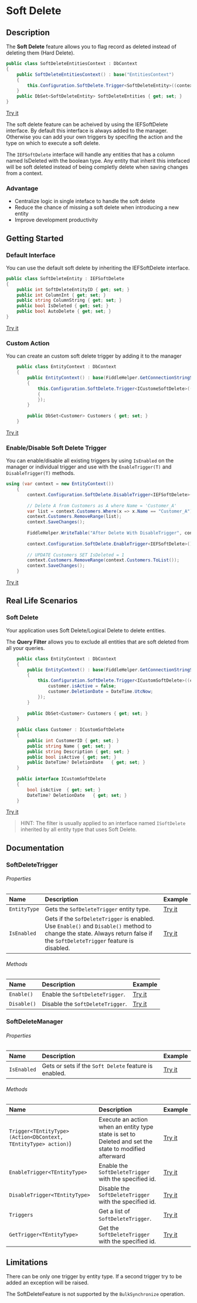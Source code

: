 # Soft Delete

## Description
The **Soft Delete** feature allows you to flag record as deleted instead of deleting them (Hard Delete).

```csharp
public class SoftDeleteEntitiesContext : DbContext
{
	public SoftDeleteEntitiesContext() : base("EntitiesContext")
	{
		this.Configuration.SoftDelete.Trigger<SoftDeleteEntity>((context, delete) =>{delete.IsDeleted = false;});
	}
	public DbSet<SoftDeleteEntity> SoftDeleteEntities { get; set; }
}
```
[Try it](https://dotnetfiddle.net/pkMR5w)

The soft delete feature can be acheived by using the IEFSoftDelete interface. By default this interface is always added to the manager. Otherwise you can add your own triggers by specifing the action and the type on which to execute a soft delete.

The `IEFSoftDelete` interface will handle any entities that has a column named IsDeleted with the boolean type.
Any entity that inherit this intefaced will be soft deleted instead of being completly delete when saving changes from a context.

### Advantage

- Centralize logic in single inteface to handle the soft delete
- Reduce the chance of missing a soft delete when introducing a new entity
- Improve development productivity

## Getting Started

### Default Interface
You can use the default soft delete by inheriting the IEFSoftDelete interface.

```csharp
public class SoftDeleteEntity : IEFSoftDelete
{
	public int SoftDeleteEntityID { get; set; }
	public int ColumnInt { get; set; }
	public string ColumnString { get; set; }
	public bool IsDeleted { get; set; }
	public bool AutoDelete { get; set; }
}
```
[Try it](https://dotnetfiddle.net/m6lnqs)

### Custom Action
You can create an custom soft delete trigger by adding it to the manager

```csharp
	public class EntityContext : DbContext
	{
		public EntityContext() : base(FiddleHelper.GetConnectionStringSqlServer())
		{
			this.Configuration.SoftDelete.Trigger<ICustomeSoftDelete>((context, customer) =>			
			{															  			customer.isActive = false;														customer.DeletionDate = DateTime.UtcNow;							
			});
		}
		
		public DbSet<Customer> Customers { get; set; }
	}
```
[Try it](https://dotnetfiddle.net/8yyF40)

### Enable/Disable Soft Delete Trigger
You can enable/disable all existing triggers by using `IsEnabled` on the manager or individual trigger and use with the `EnableTrigger(T)` and `DisableTrigger(T)` methods.

```csharp
using (var context = new EntityContext())
	{
		context.Configuration.SoftDelete.DisableTrigger<IEFSoftDelete>();  
		
		// Delete A from Customers as A where Name = 'Customer_A'
		var list = context.Customers.Where(x => x.Name == "Customer_A").ToList();
		context.Customers.RemoveRange(list);
		context.SaveChanges();	
			
		FiddleHelper.WriteTable("After Delete With DisableTrigger", context.Customers.ToList());		
			
		context.Configuration.SoftDelete.EnableTrigger<IEFSoftDelete>();  
			
		// UPDATE Customers SET IsDeleted = 1
		context.Customers.RemoveRange(context.Customers.ToList());
		context.SaveChanges();	
	}
```
[Try it](https://dotnetfiddle.net/7GZbyO)

## Real Life Scenarios

### Soft Delete
Your application uses Soft Delete/Logical Delete to delete entities.

The **Query Filter** allows you to exclude all entities that are soft deleted from all your queries.

```csharp
	public class EntityContext : DbContext
	{
		public EntityContext() : base(FiddleHelper.GetConnectionStringSqlServer())
		{
			this.Configuration.SoftDelete.Trigger<ICustomSoftDelete>((context, customer) =>								{
				customer.isActive = false;
				customer.DeletionDate = DateTime.UtcNow;
			});
		}
		
		public DbSet<Customer> Customers { get; set; }
	}
		
	public class Customer : ICustomSoftDelete
	{
		public int CustomerID { get; set; }
		public string Name { get; set; }
		public string Description { get; set; }
		public bool isActive { get; set; }
		public DateTime? DeletionDate   { get; set; }
	}
	
	public interface ICustomSoftDelete
	{
		bool isActive  { get; set; }
		DateTime? DeletionDate   { get; set; }
	}
```
[Try it](https://dotnetfiddle.net/m6lnqs)

> HINT: The filter is usually applied to an interface named `ISoftDelete` inherited by all entity type that uses Soft Delete. 

## Documentation

### SoftDeleteTrigger

###### Properties

| Name | Description | Example |
| :--- | :---------- | :------ |
| `EntityType` | Gets the `SofDeleteTrigger` entity type. | [Try it](https://dotnetfiddle.net/OtNX16) |
| `IsEnabled` | Gets if the `SofDeleteTrigger` is enabled. Use `Enable()` and `Disable()` method to change the state. Always return false if the `SoftDeleteTrigger` feature is disabled. | [Try it](https://dotnetfiddle.net/OtNX16) |

###### Methods

| Name | Description | Example |
| :--- | :---------- | :------ |
| `Enable()` | Enable the `SoftDeleteTrigger`. | [Try it](https://dotnetfiddle.net/00reiu) |
| `Disable()` | Disable the `SoftDeleteTrigger`. | [Try it](https://dotnetfiddle.net/00reiu) |

### SoftDeleteManager

###### Properties

| Name | Description | Example |
| :--- | :---------- | :------ |
| `IsEnabled` | Gets or sets if the `Soft Delete` feature is enabled. | [Try it](https://dotnetfiddle.net/xchNsI) |

###### Methods

| Name | Description | Example |
| :--- | :---------- | :------ |
| `Trigger<TEntityType>(Action<DbContext, TEntityType> action)`) | Execute an action when an entity type state is set to Deleted and set the state to modified afterward | [Try it](https://dotnetfiddle.net/pkMR5w) |
| `EnableTrigger<TEntityType>` | Enable the `SoftDeleteTrigger` with the specified id.  | [Try it](https://dotnetfiddle.net/7GZbyO)  |
| `DisableTrigger<TEntityType>` | Disable the `SoftDeleteTrigger` with the specified id. | [Try it](https://dotnetfiddle.net/7GZbyO)  |
| `Triggers` | Get a list of `SoftDeleteTrigger`. | [Try it](https://dotnetfiddle.net/OtNX16) |
| `GetTrigger<TEntityType>` | Get the `SoftDeleteTrigger` with the specified id. | [Try it](https://dotnetfiddle.net/OtNX16) |

## Limitations

There can be only one trigger by entity type. If a second trigger try to be added an exception will be raised.

The SoftDeleteFeature is not supported by the `BulkSynchronize` operation.
